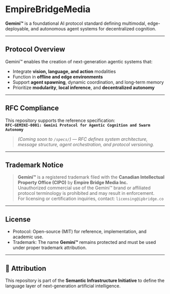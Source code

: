 # EmpireBridgeMedia

**Gemini™** is a foundational AI protocol standard defining multimodal, edge-deployable, and autonomous agent systems for decentralized cognition.

---

##  Protocol Overview

Gemini™ enables the creation of next-generation agentic systems that:

- Integrate **vision, language, and action** modalities
- Function in **offline and edge environments**
- Support **agent spawning**, dynamic coordination, and long-term memory
- Prioritize **modularity**, **local inference**, and **decentralized autonomy**

---

##  RFC Compliance

This repository supports the reference specification:  
**`RFC-GEMINI-0001: Gemini Protocol for Agentic Cognition and Swarm Autonomy`**  
> *(Coming soon to `/specs/`) — RFC defines system architecture, message structure, agent orchestration, and protocol versioning.*

---

##  Trademark Notice

> **Gemini™** is a registered trademark filed with the **Canadian Intellectual Property Office (CIPO)** by **Empire Bridge Media Inc.**  
> Unauthorized commercial use of the Gemini™ brand or affiliated protocol terminology is prohibited and may result in enforcement.  
> For licensing or certification inquiries, contact: `licensing@ipbridge.co`

---

##  License

- Protocol: Open-source (MIT) for reference, implementation, and academic use.
- Trademark: The name **Gemini™** remains protected and must be used under proper trademark attribution.

---

## 🧬 Attribution

This repository is part of the **Semantic Infrastructure Initiative** to define the language layer of next-generation artificial intelligence.
